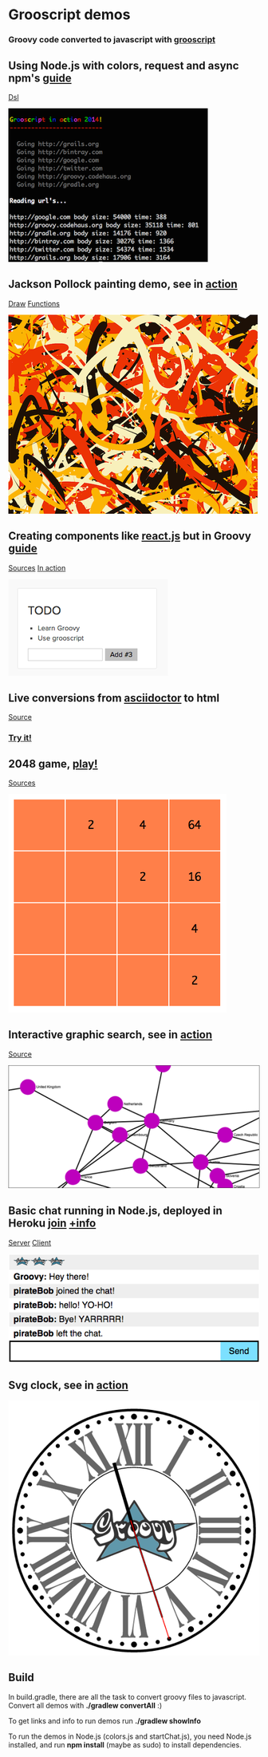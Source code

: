 Grooscript demos
================

### Groovy code converted to javascript with [grooscript](http://grooscript.org)

## Using Node.js with colors, request and async npm's [guide](http://grooscript.org/nodejs_example.html)

[Dsl](https://github.com/chiquitinxx/grooscript-demos/tree/master/src/main/groovy/Execute.groovy)

![Node modules](node.png)

## Jackson Pollock painting demo, see in [action](http://grooscript.org/demo/bezier.html)

[Draw](https://github.com/chiquitinxx/grooscript-demos/tree/master/src/main/groovy/paint/Draw.groovy)
[Functions](https://github.com/chiquitinxx/grooscript-demos/tree/master/src/main/groovy/paint/Functions.groovy)

![Painting App](img/paint.png)

## Creating components like [react.js](http://facebook.github.io/react/) but in Groovy [guide](http://grooscript.org/react_example.html)

[Sources](https://github.com/chiquitinxx/grooscript-demos/tree/master/src/main/groovy/react)
[In action](http://grooscript.org/demo/react.html)

![Todo App](img/todo.png)

## Live conversions from [asciidoctor](http://asciidoctor.org/) to html

[Source](https://github.com/chiquitinxx/grooscript-demos/blob/master/src/main/groovy/asciidoctor/AdocLive.groovy)

### [Try it!](http://grooscript.org/demo/asciidoctor.html)

## 2048 game, [play!](http://grooscript.org/demo/game.html)

[Sources](https://github.com/chiquitinxx/grooscript-demos/tree/master/src/main/groovy/game)

![Game](img/game.png)

## Interactive graphic search, see in [action](http://grooscript.org/demo/sigma.html)

[Source](https://github.com/chiquitinxx/grooscript-demos/blob/master/src/main/groovy/countries)

![Countries](img/countries.png)

## Basic chat running in Node.js, deployed in Heroku [join](https://cryptic-headland-6974.herokuapp.com/) [+info](http://grooscript.org/chat_example.html)

[Server](https://github.com/chiquitinxx/grooscript-demos/blob/master/src/main/groovy/startServer.groovy)
[Client](https://github.com/chiquitinxx/grooscript-demos/blob/master/src/main/groovy/chat/Client.groovy)

![Chat](img/newchat.png)

## Svg clock, see in [action](http://grooscript.org/demo/snapsvg.html)

![Chat](img/snapsvg.png)

Build
---

In build.gradle, there are all the task to convert groovy files to javascript. Convert all demos with **./gradlew convertAll** :)

To get links and info to run demos run **./gradlew showInfo**

To run the demos in Node.js (colors.js and startChat.js), you need Node.js installed, and run **npm install** (maybe as sudo) to install dependencies.